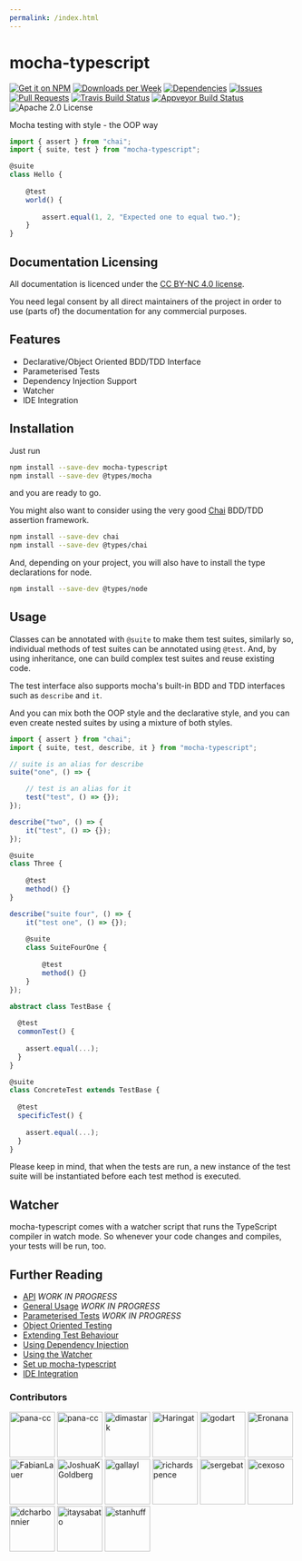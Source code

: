```yaml
---
permalink: /index.html
---
```

# mocha-typescript

[![Get it on NPM](https://img.shields.io/npm/v/mocha-typescript.svg)](https://www.npmjs.com/package/mocha-typescript)
[![Downloads per Week](https://img.shields.io/npm/dw/mocha-typescript.svg)](https://www.npmjs.com/package/mocha-typescript)
[![Dependencies](https://img.shields.io/librariesio/github/pana-cc/mocha-typescript.svg)](https://libraries.io/npm/mocha-typescript)
[![Issues](https://img.shields.io/github/issues/pana-cc/mocha-typescript.svg)](https://github.com/pana-cc/mocha-typescript/issues)
[![Pull Requests](https://img.shields.io/github/issues-pr/pana-cc/mocha-typescript.svg)](https://github.com/pana-cc/mocha-typescript/pulls)
[![Travis Build Status](https://img.shields.io/travis/pana-cc/mocha-typescript/master.svg)](https://travis-ci.org/pana-cc/mocha-typescript)
[![Appveyor Build Status](https://img.shields.io/appveyor/ci/pana-cc/mocha-typescript.svg)](https://ci.appveyor.com/project/pana-cc/mocha-typescript)
![Apache 2.0 License](https://img.shields.io/npm/l/mocha-typescript.svg)

Mocha testing with style - the OOP way

```TypeScript
import { assert } from "chai";
import { suite, test } from "mocha-typescript";

@suite
class Hello {
  
    @test
    world() {
      
        assert.equal(1, 2, "Expected one to equal two.");
    }
}
```

## Documentation Licensing

All documentation is licenced under the [CC BY-NC 4.0 license](https://creativecommons.org/licenses/by-nc/4.0/).

You need legal consent by all direct maintainers of the project in order to use (parts of) the documentation for any 
commercial purposes.

## Features

- Declarative/Object Oriented BDD/TDD Interface
- Parameterised Tests
- Dependency Injection Support
- Watcher
- IDE Integration

## Installation

Just run

```bash
npm install --save-dev mocha-typescript
npm install --save-dev @types/mocha
```

and you are ready to go.

You might also want to consider using the very good [Chai](https://github.com/chaijs/chai) BDD/TDD assertion framework.

```bash
npm install --save-dev chai
npm install --save-dev @types/chai
```

And, depending on your project, you will also have to install the type declarations for node.

```bash
npm install --save-dev @types/node
```

## Usage

Classes can be annotated with ``@suite`` to make them test suites, similarly so, individual methods of test suites can
be annotated using ``@test``. And, by using inheritance, one can build complex test suites and reuse existing 
code.

The test interface also supports mocha's built-in BDD and TDD interfaces such as ``describe`` and ``it``. 

And you can mix both the OOP style and the declarative style, and you can even create nested suites by using a mixture
of both styles.

```TypeScript
import { assert } from "chai";
import { suite, test, describe, it } from "mocha-typescript";

// suite is an alias for describe
suite("one", () => {

    // test is an alias for it
    test("test", () => {});
});

describe("two", () => {
    it("test", () => {});
});

@suite
class Three {
  
    @test
    method() {}
}

describe("suite four", () => {
    it("test one", () => {});
    
    @suite
    class SuiteFourOne {
      
        @test
        method() {}
    }
});

abstract class TestBase {
  
  @test
  commonTest() {
    
    assert.equal(...);
  }
}

@suite
class ConcreteTest extends TestBase {
  
  @test
  specificTest() {
    
    assert.equal(...);
  }
}
```

Please keep in mind, that when the tests are run, a new instance of the test suite will be instantiated before each test
method is executed.

## Watcher

mocha-typescript comes with a watcher script that runs the TypeScript compiler in watch mode. So whenever your code 
changes and compiles, your tests will be run, too.

## Further Reading

 - [API](/api) *WORK IN PROGRESS*
 - [General Usage](/usage) *WORK IN PROGRESS*
 - [Parameterised Tests](/usage#parameterised-tests) *WORK IN PROGRESS*
 - [Object Oriented Testing](/oop)
 - [Extending Test Behaviour](/extendbehave)
 - [Using Dependency Injection](/di)
 - [Using the Watcher](/watcher)
 - [Set up mocha-typescript](/setup)
 - [IDE Integration](/ide)

### Contributors

[//]: contributor-faces
<a href="https://github.com/pana-cc"><img src="https://avatars3.githubusercontent.com/u/6068824?v=4" title="pana-cc" width="80" height="80"></a>
<a href="https://github.com/pana-cc"><img src="https://avatars2.githubusercontent.com/u/24751471?v=4" title="pana-cc" width="80" height="80"></a>
<a href="https://github.com/dimastark"><img src="https://avatars3.githubusercontent.com/u/11780431?v=4" title="dimastark" width="80" height="80"></a>
<a href="https://github.com/Haringat"><img src="https://avatars1.githubusercontent.com/u/3000678?v=4" title="Haringat" width="80" height="80"></a>
<a href="https://github.com/godart"><img src="https://avatars2.githubusercontent.com/u/5794761?v=4" title="godart" width="80" height="80"></a>
<a href="https://github.com/Eronana"><img src="https://avatars3.githubusercontent.com/u/9164153?v=4" title="Eronana" width="80" height="80"></a>
<a href="https://github.com/FabianLauer"><img src="https://avatars0.githubusercontent.com/u/2205595?v=4" title="FabianLauer" width="80" height="80"></a>
<a href="https://github.com/JoshuaKGoldberg"><img src="https://avatars1.githubusercontent.com/u/3335181?v=4" title="JoshuaKGoldberg" width="80" height="80"></a>
<a href="https://github.com/gallayl"><img src="https://avatars0.githubusercontent.com/u/16716099?v=4" title="gallayl" width="80" height="80"></a>
<a href="https://github.com/richardspence"><img src="https://avatars2.githubusercontent.com/u/9914123?v=4" title="richardspence" width="80" height="80"></a>
<a href="https://github.com/sergebat"><img src="https://avatars1.githubusercontent.com/u/5421460?v=4" title="sergebat" width="80" height="80"></a>
<a href="https://github.com/cexoso"><img src="https://avatars2.githubusercontent.com/u/11764107?v=4" title="cexoso" width="80" height="80"></a>
<a href="https://github.com/dcharbonnier"><img src="https://avatars3.githubusercontent.com/u/6220422?v=4" title="dcharbonnier" width="80" height="80"></a>
<a href="https://github.com/itaysabato"><img src="https://avatars0.githubusercontent.com/u/2768658?v=4" title="itaysabato" width="80" height="80"></a>
<a href="https://github.com/stanhuff"><img src="https://avatars2.githubusercontent.com/u/4603784?v=4" title="stanhuff" width="80" height="80"></a>

[//]: contributor-faces
